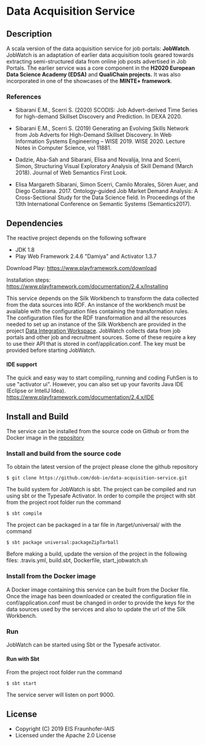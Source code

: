 # Data Acquisition Service

## Description
A scala version of the data acquisition service for job portals: **JobWatch**.
JobWatch is an adaptation of earlier data acquisition tools geared towards extracting semi-structured data from online job posts advertised in Job Portals. 
The earlier service was a core component in the **H2020 European Data Science Academy (EDSA)** and **QualiChain projects.**
It was also incorporated in one of the showcases of the **MINTE+ framework**.
### References
* Sibarani E.M., Scerri S. (2020) SCODIS: Job Advert-derived Time Series for high-demand Skillset Discovery and Prediction. In DEXA 2020.

* Sibarani E.M., Scerri S. (2019) Generating an Evolving Skills Network from Job Adverts for High-Demand Skillset Discovery. In Web Information Systems Engineering – WISE 2019. WISE 2020. Lecture Notes in Computer Science, vol 11881. 

* Dadzie, Aba-Sah and Sibarani, Elisa and Novalija, Inna and Scerri, Simon, Structuring Visual Exploratory Analysis of Skill Demand (March 2018). Journal of Web Semantics First Look. 

* Elisa Margareth Sibarani, Simon Scerri, Camilo Morales, Sören Auer, and Diego Collarana. 2017. Ontology-guided Job Market Demand Analysis: A Cross-Sectional Study for the Data Science field. In Proceedings of the 13th International Conference on Semantic Systems (Semantics2017). 

## Dependencies
The reactive project depends on the following software

* JDK 1.8
* Play Web Framework 2.4.6 "Damiya" and Activator 1.3.7

Download Play: https://www.playframework.com/download

Installation steps: https://www.playframework.com/documentation/2.4.x/Installing

This service depends on the Silk Workbench to transform the data collected from the data sources into RDF.
An instance of the workbench must be available with the configuration files containing the transformation rules.
The configuration files for the RDF transformation and all the resources needed to set up an instance of the Silk Workbench are provided in the project [Data Integration Workspace](https://github.com/LiDaKrA/data-integration-workspace).
JobWatch collects data from job portals and other job and recruitment sources. Some of these require a key to use their API that is stored in conf/application.conf. The key must be provided before starting JobWatch. 

#### IDE support 
The quick and easy way to start compiling, running and coding FuhSen is to use "activator ui".
However, you can also set up your favorits Java IDE (Eclipse or IntellJ Idea). https://www.playframework.com/documentation/2.4.x/IDE

## Install and Build
The service can be installed from the source code on Github or from the Docker image in the [repository](https://hub.docker.com/r/lidakra/)

### Install and build from the source code  
To obtain the latest version of the project please clone the github repository

    $ git clone https://github.com/dob-ie/data-acquisition-service.git

The build system for JobWatch is sbt. The project can be compiled and run using sbt or the Typesafe Activator. In order to compile the project with sbt from the project root folder run the command

    $ sbt compile

The project can be packaged in a tar file in /target/universal/ with the command

    $ sbt package universal:packageZipTarball 

Before making a build, update the version of the project in the following files:
.travis.yml, build.sbt, Dockerfile, start_jobwatch.sh

### Install from the Docker image
A Docker image containing this service can be built from the Docker file.
Once the image has been downloaded or created the configuration file in conf/application.conf must be changed in order to provide the keys for the data sources used by the services and also to update the url of the Silk Workbench.

### Run
JobWatch can be started using Sbt or the Typesafe activator.

#### Run with Sbt
From the project root folder run the command

    $ sbt start

The service server will listen on port 9000.

## License

* Copyright (C) 2019 EIS Fraunhofer-IAIS
* Licensed under the Apache 2.0 License


